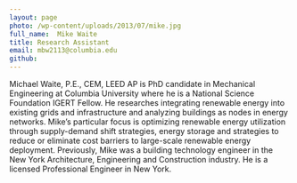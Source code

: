 ```yaml
---
layout: page
photo: /wp-content/uploads/2013/07/mike.jpg
full_name:  Mike Waite
title: Research Assistant
email: mbw2113@columbia.edu
github: 
---
```

Michael Waite, P.E., CEM, LEED AP is PhD candidate in Mechanical Engineering at Columbia University where he is a National Science Foundation IGERT Fellow. He researches integrating renewable energy into existing grids and infrastructure and analyzing buildings as nodes in energy networks. Mike’s particular focus is optimizing renewable energy utilization through supply-demand shift strategies, energy storage and strategies to reduce or eliminate cost barriers to large-scale renewable energy deployment. Previously, Mike was a building technology engineer in the New York Architecture, Engineering and Construction industry. He is a licensed Professional Engineer in New York.
